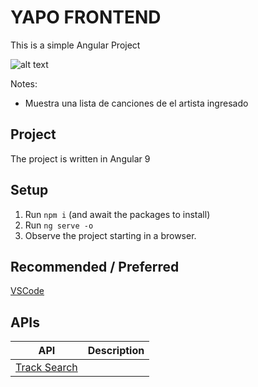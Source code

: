 # YAPO FRONTEND

This is a simple Angular Project

![alt text](https://angular.io/assets/images/logos/angular/angular.svg "Angular")



Notes:
* Muestra una lista de canciones de el artista ingresado

## Project

The project is written in Angular 9

## Setup

1. Run `npm i` (and await the packages to install)
2. Run `ng serve -o`
3. Observe the project starting in a browser.

## Recommended / Preferred

[VSCode](https://code.visualstudio.com/download)



## APIs

| API                                                                                                              | Description                                                                                        |
| ---------------------------------------------------------------------------------------------------------------- | -------------------------------------------------------------------------------------------------- |
| [Track Search](http://localhost:4004/api/tracks?artist=) |                               |
